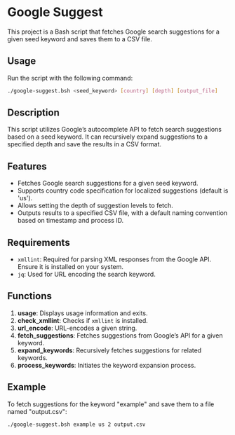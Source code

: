 # Google Suggest

This project is a Bash script that fetches Google search suggestions for a given seed keyword and saves them to a CSV file.

## Usage
Run the script with the following command:
```bash
./google-suggest.bsh <seed_keyword> [country] [depth] [output_file]
```

## Description
This script utilizes Google’s autocomplete API to fetch search suggestions based on a seed keyword. It can recursively expand suggestions to a specified depth and save the results in a CSV format.

## Features
- Fetches Google search suggestions for a given seed keyword.
- Supports country code specification for localized suggestions (default is 'us').
- Allows setting the depth of suggestion levels to fetch.
- Outputs results to a specified CSV file, with a default naming convention based on timestamp and process ID.

## Requirements
- `xmllint`: Required for parsing XML responses from the Google API. Ensure it is installed on your system.
- `jq`: Used for URL encoding the search keyword.

## Functions
1. **usage**: Displays usage information and exits.
2. **check_xmllint**: Checks if `xmllint` is installed.
3. **url_encode**: URL-encodes a given string.
4. **fetch_suggestions**: Fetches suggestions from Google’s API for a given keyword.
5. **expand_keywords**: Recursively fetches suggestions for related keywords.
6. **process_keywords**: Initiates the keyword expansion process.

## Example
To fetch suggestions for the keyword "example" and save them to a file named "output.csv":
```bash
./google-suggest.bsh example us 2 output.csv
```

